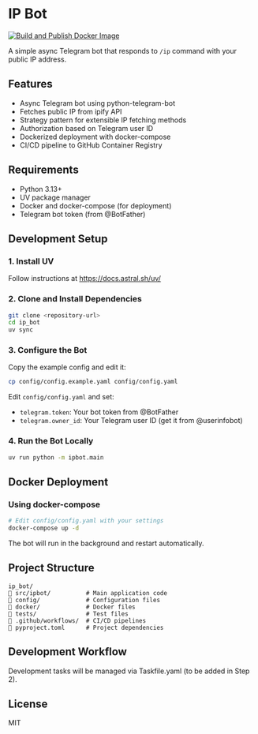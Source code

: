 # IP Bot

[![Build and Publish Docker Image](https://github.com/elisei/ip_bot/actions/workflows/ci-docker-publish.yml/badge.svg)](https://github.com/elisei/ip_bot/actions/workflows/ci-docker-publish.yml)

A simple async Telegram bot that responds to `/ip` command with your public IP address.

## Features

- Async Telegram bot using python-telegram-bot
- Fetches public IP from ipify API
- Strategy pattern for extensible IP fetching methods
- Authorization based on Telegram user ID
- Dockerized deployment with docker-compose
- CI/CD pipeline to GitHub Container Registry

## Requirements

- Python 3.13+
- UV package manager
- Docker and docker-compose (for deployment)
- Telegram bot token (from @BotFather)

## Development Setup

### 1. Install UV

Follow instructions at https://docs.astral.sh/uv/

### 2. Clone and Install Dependencies

```bash
git clone <repository-url>
cd ip_bot
uv sync
```

### 3. Configure the Bot

Copy the example config and edit it:

```bash
cp config/config.example.yaml config/config.yaml
```

Edit `config/config.yaml` and set:
- `telegram.token`: Your bot token from @BotFather
- `telegram.owner_id`: Your Telegram user ID (get it from @userinfobot)

### 4. Run the Bot Locally

```bash
uv run python -m ipbot.main
```

## Docker Deployment

### Using docker-compose

```bash
# Edit config/config.yaml with your settings
docker-compose up -d
```

The bot will run in the background and restart automatically.

## Project Structure

```
ip_bot/
   src/ipbot/          # Main application code
   config/             # Configuration files
   docker/             # Docker files
   tests/              # Test files
   .github/workflows/  # CI/CD pipelines
   pyproject.toml      # Project dependencies
```

## Development Workflow

Development tasks will be managed via Taskfile.yaml (to be added in Step 2).

## License

MIT
